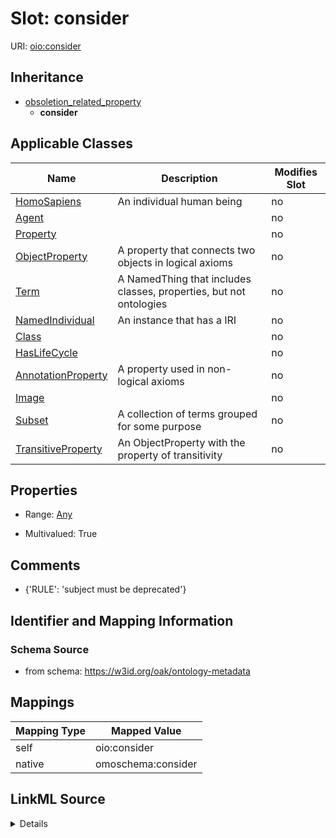 

# Slot: consider



URI: [oio:consider](http://www.geneontology.org/formats/oboInOwl#consider)




## Inheritance

* [obsoletion_related_property](obsoletion_related_property.md)
    * **consider**






## Applicable Classes

| Name | Description | Modifies Slot |
| --- | --- | --- |
| [HomoSapiens](HomoSapiens.md) | An individual human being |  no  |
| [Agent](Agent.md) |  |  no  |
| [Property](Property.md) |  |  no  |
| [ObjectProperty](ObjectProperty.md) | A property that connects two objects in logical axioms |  no  |
| [Term](Term.md) | A NamedThing that includes classes, properties, but not ontologies |  no  |
| [NamedIndividual](NamedIndividual.md) | An instance that has a IRI |  no  |
| [Class](Class.md) |  |  no  |
| [HasLifeCycle](HasLifeCycle.md) |  |  no  |
| [AnnotationProperty](AnnotationProperty.md) | A property used in non-logical axioms |  no  |
| [Image](Image.md) |  |  no  |
| [Subset](Subset.md) | A collection of terms grouped for some purpose |  no  |
| [TransitiveProperty](TransitiveProperty.md) | An ObjectProperty with the property of transitivity |  no  |







## Properties

* Range: [Any](Any.md)

* Multivalued: True





## Comments

* {'RULE': 'subject must be deprecated'}

## Identifier and Mapping Information







### Schema Source


* from schema: https://w3id.org/oak/ontology-metadata




## Mappings

| Mapping Type | Mapped Value |
| ---  | ---  |
| self | oio:consider |
| native | omoschema:consider |




## LinkML Source

<details>
```yaml
name: consider
comments:
- '{''RULE'': ''subject must be deprecated''}'
in_subset:
- go permitted profile
from_schema: https://w3id.org/oak/ontology-metadata
rank: 1000
is_a: obsoletion_related_property
domain: ObsoleteAspect
slot_uri: oio:consider
alias: consider
domain_of:
- HasLifeCycle
range: Any
multivalued: true

```
</details>